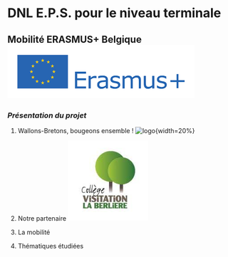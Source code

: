 # DNL E.P.S. pour le niveau terminale
## **Mobilité ERASMUS+ Belgique** ![logo](./Images/Erasmus.png)
### *Présentation du projet*
1. Wallons-Bretons, bougeons ensemble ! ![logo](./Images/IMG_0819.PNG){width=20%}
   
3. Notre partenaire ![logo](./Images/Laberliere.jpeg)
4. La mobilité
5. Thématiques étudiées



